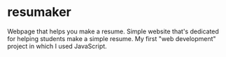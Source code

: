 # resumaker
Webpage that helps you make a resume.
Simple website that's dedicated for helping students make a simple resume.
My first "web development" project in which I used JavaScript.
